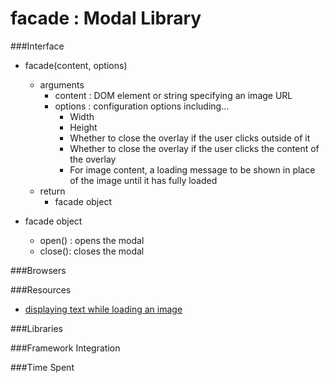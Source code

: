 facade : Modal Library
======

###Interface
 - facade(content, options) 
   - arguments
     - content : DOM element or string specifying an image URL
     - options : configuration options including...
       - Width
       - Height
       - Whether to close the overlay if the user clicks outside of it
       - Whether to close the overlay if the user clicks the content of the overlay
       - For image content, a loading message to be shown in place of the image until it has fully
         loaded
   - return
     - facade object

 - facade object
   - open() : opens the modal
   - close(): closes the modal

###Browsers

###Resources
 - [displaying text while loading an image](http://community.sitepoint.com/t/displaying-text-while-an-image-is-down-loading/12400/3)

###Libraries

###Framework Integration

###Time Spent
